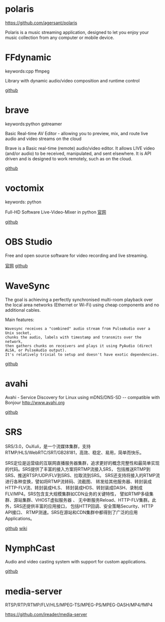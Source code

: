 # polaris

https://github.com/agersant/polaris

Polaris is a music streaming application, designed to let you enjoy your music collection from any computer or mobile device.


# FFdynamic

keywords:cpp ffmpeg

Library with dynamic audio/video composition and runtime control

[github](https://github.com/Xingtao/FFdynamic)



# brave

keywords:python gstreamer

Basic Real-time AV Editor - allowing you to preview, mix, and route live audio and video streams on the cloud

Brave is a Basic real-time (remote) audio/video editor. It allows LIVE video (and/or audio) to be received, manipulated, and sent elsewhere. It is API driven and is designed to work remotely, such as on the cloud.

[github](https://github.com/bbc/brave)

# voctomix

keywords: python

Full-HD Software Live-Video-Mixer in python [官网](https://c3voc.de/)

[github](https://github.com/voc/voctomix)

# OBS Studio

Free and open source software for video recording and live streaming.

[官网](https://obsproject.com/)
[github](https://github.com/obsproject/obs-studio)

# WaveSync

The goal is achieving a perfectly synchronised multi-room playback over the local area networks (Ethernet or Wi-Fi) using cheap components and no additional cables.

Main features:

    Wavesync receives a "combined" audio stream from PulseAudio over a Unix socket,
    chunks the audio, labels with timestamp and transmits over the network,
    then gathers chunks on receivers and plays it using PyAudio (direct ALSA, or PulseAudio output).
    It's relatively trivial to setup and doesn't have exotic dependencies.

[github](https://github.com/blaa/WaveSync)


# avahi

Avahi - Service Discovery for Linux using mDNS/DNS-SD -- compatible with Bonjour http://www.avahi.org

[github](https://github.com/lathiat/avahi)


# SRS

SRS/3.0，OuXuli，是一个流媒体集群，支持RTMP/HLS/WebRTC/SRT/GB28181，高效、稳定、易用，简单而快乐。

SRS定位是运营级的互联网直播服务器集群，追求更好的概念完整性和最简单实现的代码。SRS提供了丰富的接入方案将RTMP流接入SRS， 包括推送RTMP到SRS、推送RTSP/UDP/FLV到SRS、拉取流到SRS。 SRS还支持将接入的RTMP流进行各种变换，譬如将RTMP流转码、流截图、 转发给其他服务器、转封装成HTTP-FLV流、转封装成HLS、 转封装成HDS、转封装成DASH、录制成FLV/MP4。SRS包含支大规模集群如CDN业务的关键特性， 譬如RTMP多级集群、源站集群、VHOST虚拟服务器 、 无中断服务Reload、HTTP-FLV集群。此外，SRS还提供丰富的应用接口， 包括HTTP回调、安全策略Security、HTTP API接口、 RTMP测速。SRS在源站和CDN集群中都得到了广泛的应用Applications。

[github](https://github.com/ossrs/srs)
[wiki](https://github.com/ossrs/srs/wiki/v3_CN_Home)


# NymphCast

Audio and video casting system with support for custom applications.

[github](https://github.com/MayaPosch/NymphCast)


# media-server

RTSP/RTP/RTMP/FLV/HLS/MPEG-TS/MPEG-PS/MPEG-DASH/MP4/fMP4 

https://github.com/ireader/media-server